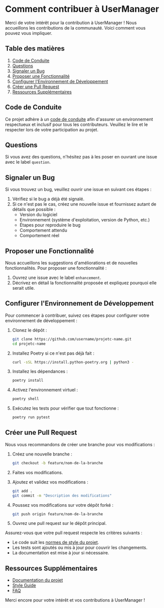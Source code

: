 # Comment contribuer à UserManager

Merci de votre intérêt pour la contribution à UserManager ! Nous accueillons les contributions de la communauté. Voici comment vous pouvez vous impliquer.

## Table des matières

1. [Code de Conduite](#code-de-conduite)
2. [Questions](#questions)
3. [Signaler un Bug](#signaler-un-bug)
4. [Proposer une Fonctionnalité](#proposer-une-fonctionnalité)
5. [Configurer l'Environnement de Développement](#configurer-lenvironnement-de-développement)
6. [Créer une Pull Request](#créer-une-pull-request)
7. [Ressources Supplémentaires](#ressources-supplémentaires)

## Code de Conduite

Ce projet adhère à un [code de conduite](./CODE_OF_CONDUCT.md) afin d'assurer un environnement respectueux et inclusif pour tous les contributeurs. Veuillez le lire et le respecter lors de votre participation au projet.

## Questions

Si vous avez des questions, n'hésitez pas à les poser en ouvrant une issue avec le label `question`.

## Signaler un Bug

Si vous trouvez un bug, veuillez ouvrir une issue en suivant ces étapes :

1. Vérifiez si le bug a déjà été signalé.
2. Si ce n'est pas le cas, créez une nouvelle issue et fournissez autant de détails que possible :
    - Version du logiciel
    - Environnement (système d'exploitation, version de Python, etc.)
    - Étapes pour reproduire le bug
    - Comportement attendu
    - Comportement réel

## Proposer une Fonctionnalité

Nous accueillons les suggestions d'améliorations et de nouvelles fonctionnalités. Pour proposer une fonctionnalité :

1. Ouvrez une issue avec le label `enhancement`.
2. Décrivez en détail la fonctionnalité proposée et expliquez pourquoi elle serait utile.

## Configurer l'Environnement de Développement

Pour commencer à contribuer, suivez ces étapes pour configurer votre environnement de développement :

1. Clonez le dépôt :
    ```sh
    git clone https://github.com/username/projetc-name.git
    cd projetc-name
    ```

2. Installez Poetry si ce n'est pas déjà fait :
    ```sh
    curl -sSL https://install.python-poetry.org | python3 -
    ```

3. Installez les dépendances :
    ```sh
    poetry install
    ```

4. Activez l'environnement virtuel :
    ```sh
    poetry shell
    ```

5. Exécutez les tests pour vérifier que tout fonctionne :
    ```sh
    poetry run pytest
    ```

## Créer une Pull Request

Nous vous recommandons de créer une branche pour vos modifications :

1. Créez une nouvelle branche :
    ```sh
    git checkout -b feature/nom-de-la-branche
    ```

2. Faites vos modifications.

3. Ajoutez et validez vos modifications :
    ```sh
    git add .
    git commit -m "Description des modifications"
    ```

4. Poussez vos modifications sur votre dépôt forké :
    ```sh
    git push origin feature/nom-de-la-branche
    ```

5. Ouvrez une pull request sur le dépôt principal.

Assurez-vous que votre pull request respecte les critères suivants :
- Le code suit les [normes de style du projet](./STYLE_GUIDE.md).
- Les tests sont ajoutés ou mis à jour pour couvrir les changements.
- La documentation est mise à jour si nécessaire.

## Ressources Supplémentaires

- [Documentation du projet](./docs)
- [Style Guide](./STYLE_GUIDE.md)
- [FAQ](./FAQ.md)

Merci encore pour votre intérêt et vos contributions à UserManager !